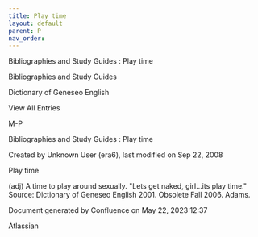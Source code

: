 ```yaml
---
title: Play time
layout: default
parent: P
nav_order:
---
```


Bibliographies and Study Guides : Play time

Bibliographies and Study Guides

Dictionary of Geneseo English

View All Entries

M-P

Bibliographies and Study Guides : Play time

Created by  Unknown User (era6), last modified on Sep 22, 2008

Play time

(adj) A time to play around sexually. &quot;Lets get naked, girl...its play time.&quot; Source: Dictionary of Geneseo English 2001. Obsolete Fall 2006. Adams.

Document generated by Confluence on May 22, 2023 12:37

Atlassian
